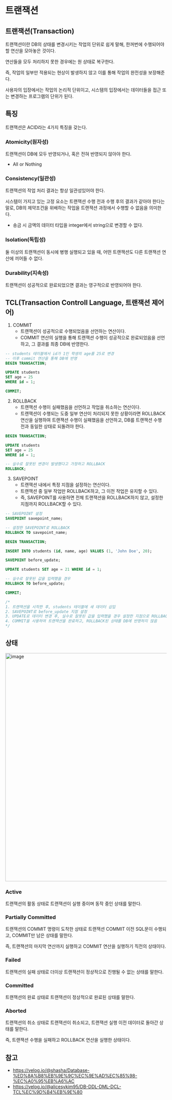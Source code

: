 # 트랜잭션
## 트랜잭션(Transaction)
트랜잭션이란 DB의 상태를 변경시키는 작업의 단위로 쉽게 말해, 한꺼번에 수행되어야 할 연산을 모아놓은 것이다.

연산들을 모두 처리하지 못한 경우에는 원 상태로 복구한다.

즉, 작업의 일부만 적용되는 현상이 발생하지 않고 이를 통해 작업의 완전성을 보장해준다.

사용자의 입장에서는 작업의 논리적 단위이고, 시스템의 입장에서는 데이터들을 접근 또는 변경하는 프로그램의 단위가 된다.

## 특징
트랜잭션은 ACID라는 4가지 특징을 갖는다.

### Atomicity(원자성)
트랜잭션이 DB에 모두 반영되거나, 혹은 전혀 반영되지 않아야 한다.
- All or Nothing

### Consistency(일관성)
트랜잭션의 작업 처리 결과는 항상 일관성있어야 한다.

시스템이 가지고 있는 고정 요소는 트랜잭션 수행 전과 수행 후의 결과가 같아야 한다는 말로, DB의 제약조건을 위배하는 작업을 트랜잭션 과정에서 수행할 수 없음을 의미한다.
- 송금 시 금액의 데이터 타입을 integer에서 string으로 변경할 수 없다.

### Isolation(독립성)
둘 이상의 트랜잭션이 동시에 병행 실행되고 있을 때, 어떤 트랜잭션도 다른 트랜잭션 연산에 끼어들 수 없다.

### Durability(지속성)
트랜잭션이 성공적으로 완료되었으면 결과는 영구적으로 반영되어야 한다.

## TCL(Transaction Controll Language, 트랜잭션 제어어)

1. COMMIT
   - 트랜잭션이 성공적으로 수행되었음을 선언하는 연산이다.
   - COMMIT 연산의 실행을 통해 트랜잭션 수행이 성공적으로 완료되었음을 선언하고, 그 결과를 최종 DB에 반영한다.
  
```sql
-- students 테이블에서 id가 1인 학생의 age를 25로 변경
-- 이후 commit 연산을 통해 DB에 반영
BEGIN TRANSACTION;

UPDATE students
SET age = 25
WHERE id = 1;

COMMIT;
```

2. ROLLBACK
   - 트랜잭션 수행이 실패했음을 선언하고 작업을 취소하는 연산이다.
   - 트랜잭션이 수행되는 도중 일부 연산이 처리되지 못한 상황이라면 ROLLBACK 연산을 실행하여 트랜잭션 수행이 실패했음을 선언하고, DB를 트랜잭션 수행 전과 동일한 상태로 되돌려야 한다.
  
```sql
BEGIN TRANSACTION;

UPDATE students
SET age = 25
WHERE id = 1;

-- 실수로 잘못된 변경이 발생했다고 가정하고 ROLLBACK
ROLLBACK;
```

3. SAVEPOINT
   - 트랜잭션 내에서 특정 지점을 설정하는 연산이다.
   - 트랜잭션 중 일부 작업만 ROLLBACK하고, 그 이전 작업은 유지할 수 있다.
   - 즉, SAVEPOINT를 사용하면 전체 트랜잭션을 ROLLBACK하지 않고, 설정한 지점까지 ROLLBACK할 수 있다.
  
```sql
-- SAVEPOINT 설정
SAVEPOINT savepoint_name;

-- 설정한 SAVEPOINT로 ROLLBACK
ROLLBACK TO savepoint_name;
```

```sql
BEGIN TRANSACTION;

INSERT INTO students (id, name, age) VALUES (1, 'John Doe', 20);

SAVEPOINT before_update;

UPDATE students SET age = 21 WHERE id = 1;

-- 실수로 잘못된 값을 입력했을 경우
ROLLBACK TO before_update;

COMMIT;

/*
1. 트랜잭션을 시작한 후, students 테이블에 새 데이터 삽입
2. SAVEPOINT로 before_update 지점 설정
3. UPDATE로 데이터 변경 후, 실수로 잘못된 값을 입력했을 경우 설정한 지점으로 ROLLBACK
4. COMMIT을 사용하여 트랜잭션을 완료하고, ROLLBACK된 상태를 DB에 반영하지 않음
*/
```

## 상태

<img width="712" alt="image" src="https://github.com/user-attachments/assets/f00fddae-dca3-406e-bd30-54e1663ff662" />

### Active
트랜잭션의 활동 상태로 트랜잭션이 실행 중이며 동작 중인 상태를 말한다.

### Partially Committed
트랜잭션의 COMMIT 명령이 도착한 상태로 트랜잭션 COMMIT 이전 SQL문이 수행되고, COMMIT만 남은 상태를 말한다.

즉, 트랜잭션의 마지막 연산까지 실행하고 COMMIT 연산을 실행하기 직전의 상태이다.

### Failed
트랜잭션의 실패 상태로 더이상 트랜잭션이 정상적으로 진행될 수 없는 상태를 말한다.

### Committed
트랜잭션의 완료 상태로 트랜잭션이 정상적으로 완료된 상태를 말한다.

### Aborted
트랜잭션의 취소 상태로 트랜잭션이 취소되고, 트랜잭션 실행 이전 데이터로 돌아간 상태를 말한다.

즉, 트랜잭션 수행을 실패하고 ROLLBACK 연산을 실행한 상태이다.

## 참고
- https://velog.io/@shasha/Database-%ED%8A%B8%EB%9E%9C%EC%9E%AD%EC%85%98-%EC%A0%95%EB%A6%AC
- https://velog.io/@alicesykim95/DB-DDL-DML-DCL-TCL%EC%9D%B4%EB%9E%80
